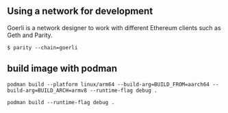 ## Using a network for development

Goerli is a network designer to work with different Ethereum clients such as
Geth and Parity.

```
$ parity --chain=goerli
```

## build image with podman

```
podman build --platform linux/arm64 --build-arg=BUILD_FROM=aarch64 --build-arg=BUILD_ARCH=armv8 --runtime-flag debug .
```

```
podman build --runtime-flag debug .
```
